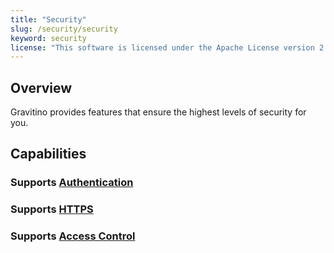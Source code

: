 ```yaml
---
title: "Security"
slug: /security/security
keyword: security
license: "This software is licensed under the Apache License version 2."
---
```


## Overview

Gravitino provides features that ensure the highest levels of security for you.

## Capabilities

### Supports [Authentication](how-to-authenticate.md)

### Supports [HTTPS](how-to-use-https.md)

### Supports [Access Control](access-control.md)
